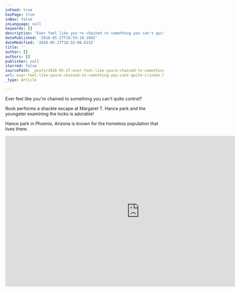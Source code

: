 ```yaml
---
inFeed: true
hasPage: true
inNav: false
inLanguage: null
keywords: []
description: "Ever feel like you're chained to something you can't quite control? "
datePublished: '2016-05-27T18:55:10.169Z'
dateModified: '2016-05-27T18:55:08.615Z'
title: ''
author: []
authors: []
publisher: null
starred: false
sourcePath: _posts/2016-05-27-ever-feel-like-youre-chained-to-something-you-cant-quite-c.md
url: ever-feel-like-youre-chained-to-something-you-cant-quite-c/index.html
_type: Article

---
```

Ever feel like you're chained to something you can't quite control? 

Rook performs a shackle escape at Margaret T. Hance park and the youngster examining the locks is adorable! 

Hance park in Phoenix, Arizona is known for the homeless population that lives there.

<iframe width="854" height="480" src="https://www.youtube.com/embed/60O4AK76Kpc" frameborder="0" allowfullscreen="" style=""></iframe>
